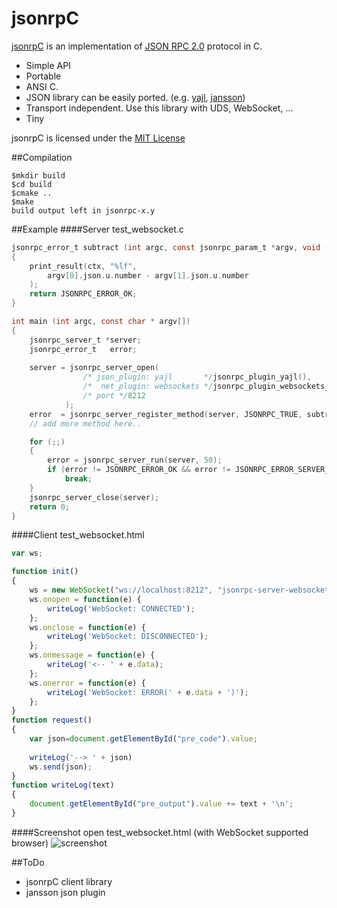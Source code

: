 jsonrpC
=======

[jsonrpC](http://jhlee4bb.github.com/jsonrpC) is an implementation of [JSON RPC 2.0](http://www.jsonrpc.org/specification) protocol in C.
* Simple API
* Portable
 * ANSI C.
 * JSON library can be easily ported. (e.g. [yajl](http://lloyd.github.com/yajl), [jansson](http://www.digip.org/jansson/))
 * Transport independent. Use this library with UDS, WebSocket, ...
* Tiny

jsonrpC is licensed under the [MIT License](http://www.opensource.org/licenses/mit-license.php)

##Compilation
```
$mkdir build
$cd build
$cmake ..
$make
build output left in jsonrpc-x.y
```

##Example
####Server
test_websocket.c
```C
jsonrpc_error_t subtract (int argc, const jsonrpc_param_t *argv, void (* print_result)(void *ctx, const char *fmt, ...), void *ctx)
{
	print_result(ctx, "%lf", 
		argv[0].json.u.number - argv[1].json.u.number
	);
	return JSONRPC_ERROR_OK;
}

int main (int argc, const char * argv[])
{
	jsonrpc_server_t *server;
	jsonrpc_error_t   error;
	
	server = jsonrpc_server_open(
				/* json_plugin: yajl       */jsonrpc_plugin_yajl(), 
				/*  net_plugin: websockets */jsonrpc_plugin_websockets_server(), 
				/* port */8212
			);
	error  = jsonrpc_server_register_method(server, JSONRPC_TRUE, subtract, "subtract", "minuend:i, subtrahend:i");
	// add more method here..

	for (;;)
	{
		error = jsonrpc_server_run(server, 50);
		if (error != JSONRPC_ERROR_OK && error != JSONRPC_ERROR_SERVER_TIMEOUT)
			break;
	}
	jsonrpc_server_close(server);
	return 0;
}
```

####Client
test_websocket.html
```javascript
var ws;

function init()
{
	ws = new WebSocket("ws://localhost:8212", "jsonrpc-server-websocket");
	ws.onopen = function(e) {
		writeLog('WebSocket: CONNECTED');
	};
	ws.onclose = function(e) {
		writeLog('WebSocket: DISCONNECTED');
	};
	ws.onmessage = function(e) {
		writeLog('<-- ' + e.data);
	};
	ws.onerror = function(e) {
		writeLog('WebSocket: ERROR(' + e.data + ')');
	};
}
function request()
{
	var json=document.getElementById("pre_code").value;
	
	writeLog('--> ' + json)
	ws.send(json);
}
function writeLog(text)
{
	document.getElementById("pre_output").value += text + '\n';
}
```
####Screenshot
open test_websocket.html (with WebSocket supported browser)
![screenshot](http://farm9.staticflickr.com/8454/8062570242_1aea4d2602.jpg)

##ToDo
* jsonrpC client library
* jansson json plugin

